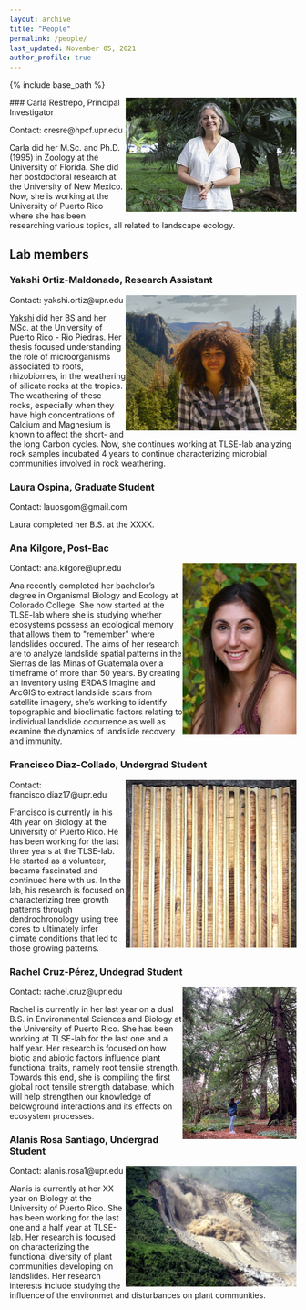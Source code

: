 ```yaml
---
layout: archive
title: "People"
permalink: /people/
last_updated: November 05, 2021
author_profile: true
---
```


{% include base_path %}

<img src='/images/CRestre.jpg' width="300" align="right">
### Carla Restrepo, Principal Investigator
<p> Contact: cresre@hpcf.upr.edu </p>

Carla did her M.Sc. and Ph.D. (1995) in Zoology at the University of Florida. She did her postdoctoral research at the University of New Mexico. 
Now, she is working at the University of Puerto Rico where she has been researching various topics, all related to landscape ecology.  

## Lab members
### Yakshi Ortiz-Maldonado, Research Assistant
<img src='/images/yakshi.jpeg' width="300" align="right">
<p>Contact: yakshi.ortiz@upr.edu </p>

[Yakshi](https://yakshiupr.github.io "Yakshi's personal page") did her BS and her MSc. at the University of Puerto Rico - Rio Piedras. Her thesis focused understanding the role of microorganisms associated to roots, rhizobiomes, in the weathering of silicate rocks at the tropics. The weathering of these rocks, especially when they have high concentrations of Calcium and Magnesium is known to affect the short- and the long Carbon cycles. Now, she continues working at TLSE-lab analyzing rock samples incubated 4 years to continue characterizing microbial communities involved in rock weathering. 

### Laura Ospina, Graduate Student
<p> Contact: lauosgom@gmail.com </p>
Laura completed her B.S. at the XXXX. 
  
### Ana Kilgore, Post-Bac
<img src='/images/ana-kilgore.jpg' width="200" align="right">
<p> Contact: ana.kilgore@upr.edu </p>
Ana recently completed her bachelor’s degree in Organismal Biology and Ecology at Colorado College. She now started at the TLSE-lab where she is studying whether ecosystems possess an ecological memory that allows them to "remember" where landslides occured. The aims of her research are to analyze landslide spatial patterns in the Sierras de las Minas of Guatemala over a timeframe of more than 50 years. By creating an inventory using ERDAS Imagine and ArcGIS to extract landslide scars from satellite imagery, she’s working to identify topographic and bioclimatic factors relating to individual landslide occurrence as well as examine the dynamics of landslide recovery and immunity. 

### Francisco Diaz-Collado, Undergrad Student
<img src='/images/tarugos.png' width="300" align="right">
<p> Contact: francisco.diaz17@upr.edu </p>
Francisco is currently in his 4th year on Biology at the University of Puerto Rico. He has been working for the last three years at the TLSE-lab. He started as a volunteer, became fascinated and continued here with us. In the lab, his research is focused on characterizing tree growth patterns through dendrochronology using tree cores to ultimately  infer climate conditions that led to those growing patterns.


### Rachel Cruz-Pérez, Undegrad Student
<img src='/images/sequoia-rachel.jpeg' width="200" align="right">
<p> Contact: rachel.cruz@upr.edu </p>
Rachel is currently in her last year on a dual B.S. in Environmental Sciences and Biology at the University of Puerto Rico. She has been working at TLSE-lab for the last one and a half year. Her research is focused on how biotic and abiotic factors influence plant functional traits, namely root tensile strength. Towards this end, she is compiling the first global root tensile strength database, which will help strengthen our knowledge of belowground interactions and its effects on ecosystem processes.


### Alanis Rosa Santiago, Undergrad Student
<img src='/images/landslide.jpg' width="300" align="right">
<p> Contact: alanis.rosa1@upr.edu </p>
Alanis is currently at her XX year on Biology at the University of Puerto Rico. She has been working for the last one and a half year at TLSE-lab. Her research is focused on characterizing the functional diversity of plant communities developing on landslides. Her research interests include studying the influence of the environmet and disturbances on plant communities.

